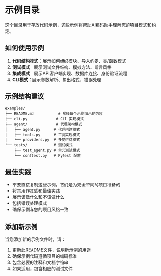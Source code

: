# 示例目录

这个目录用于存放代码示例，这些示例将帮助AI编码助手理解您的项目模式和约定。

## 如何使用示例

1. **代码结构模式**：展示如何组织模块、导入约定、类/函数模式
2. **测试模式**：展示测试文件结构、模拟方法、断言风格
3. **集成模式**：展示API客户端实现、数据库连接、身份验证流程
4. **CLI模式**：展示参数解析、输出格式、错误处理

## 示例结构建议

```
examples/
├── README.md           # 解释每个示例演示的内容
├── cli.py             # CLI 实现模式
├── agent/             # 代理架构模式
│   ├── agent.py      # 代理创建模式
│   ├── tools.py      # 工具实现模式
│   └── providers.py  # 多提供商模式
└── tests/            # 测试模式
    ├── test_agent.py # 单元测试模式
    └── conftest.py   # Pytest 配置
```

## 最佳实践

- 不要直接复制这些示例，它们是为完全不同的项目准备的
- 将其用作灵感和最佳实践
- 展示该做什么和不该做什么
- 包括错误处理模式
- 确保示例与您的项目风格一致

## 添加新示例

当您添加新的示例文件时，请：

1. 更新此README文件，说明新示例的用途
2. 确保示例代码遵循项目的编码标准
3. 包含必要的注释和文档字符串
4. 如果适用，包含相应的测试文件 